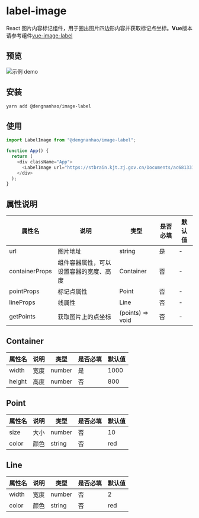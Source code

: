 # label-image

React 图片内容标记组件，用于圈出图片四边形内容并获取标记点坐标。**Vue**版本请参考组件[vue-image-label](https://github.com/nhdeng/vue-image-label)

## 预览

![示例 demo](https://github.com/nhdeng/image-label/blob/main/images/demo.gif)

## 安装

```bash
yarn add @dengnanhao/image-label
```

## 使用

```typescript
import LabelImage from "@dengnanhao/image-label";

function App() {
  return (
    <div className="App">
      <LabelImage url="https://stbrain.kjt.zj.gov.cn/Documents/ac681331-de00-4fcb-b082-27159b32f6c5/Instruments/43%20%E7%A2%B3%E7%A1%AB%E5%88%86%E6%9E%90%E4%BB%AA.jpg" />
    </div>
  );
}
```

## 属性说明

| 属性名         | 说明                                   | 类型             | 是否必填 | 默认值 |
| -------------- | -------------------------------------- | ---------------- | -------- | ------ |
| url            | 图片地址                               | string           | 是       | -      |
| containerProps | 组件容器属性，可以设置容器的宽度、高度 | Container        | 否       | -      |
| pointProps     | 标记点属性                             | Point            | 否       | -      |
| lineProps      | 线属性                                 | Line             | 否       | -      |
| getPoints      | 获取图片上的点坐标                     | (points) => void | 否       | -      |

## Container

| 属性名 | 说明 | 类型   | 是否必填 | 默认值 |
| ------ | ---- | ------ | -------- | ------ |
| width  | 宽度 | number | 是       | 1000   |
| height | 高度 | number | 否       | 800    |

## Point

| 属性名 | 说明 | 类型   | 是否必填 | 默认值 |
| ------ | ---- | ------ | -------- | ------ |
| size   | 大小 | number | 否       | 10     |
| color  | 颜色 | string | 否       | red    |

## Line

| 属性名 | 说明 | 类型   | 是否必填 | 默认值 |
| ------ | ---- | ------ | -------- | ------ |
| width  | 宽度 | number | 否       | 2      |
| color  | 颜色 | string | 否       | red    |
